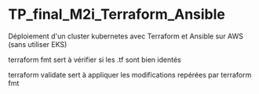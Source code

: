 # TP_final_M2i_Terraform_Ansible
Déploiement d'un cluster kubernetes avec Terraform et Ansible sur AWS (sans utiliser EKS)


terraform fmt sert à vérifier si les .tf sont bien identés

terraform validate sert à appliquer les modifications repérées par terraform fmt